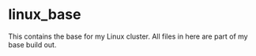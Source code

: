 # linux_base

This contains the base for my Linux cluster. All files in here are part of my base build out.

